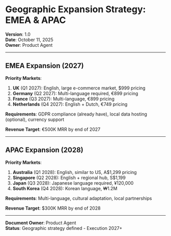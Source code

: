 # Geographic Expansion Strategy: EMEA & APAC

**Version**: 1.0  
**Date**: October 11, 2025  
**Owner**: Product Agent

---

## EMEA Expansion (2027)

**Priority Markets**:
1. **UK** (Q1 2027): English, large e-commerce market, $999 pricing
2. **Germany** (Q2 2027): Multi-language required, €899 pricing
3. **France** (Q3 2027): Multi-language, €899 pricing
4. **Netherlands** (Q4 2027): English + Dutch, €749 pricing

**Requirements**: GDPR compliance (already have), local data hosting (optional), currency support

**Revenue Target**: €500K MRR by end of 2027

---

## APAC Expansion (2028)

**Priority Markets**:
1. **Australia** (Q1 2028): English, similar to US, A$1,299 pricing
2. **Singapore** (Q2 2028): English + regional hub, S$1,199
3. **Japan** (Q3 2028): Japanese language required, ¥120,000
4. **South Korea** (Q4 2028): Korean language, ₩1.2M

**Requirements**: Multi-language, cultural adaptation, local partnerships

**Revenue Target**: $300K MRR by end of 2028

---

**Document Owner**: Product Agent  
**Status**: Geographic strategy defined - Execution 2027+

